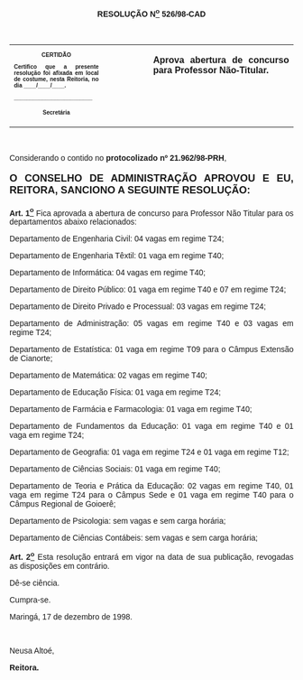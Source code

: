 <BODY>

<B><FONT FACE="Arial"><P ALIGN="CENTER">RESOLU&Ccedil;&Atilde;O  N<U><SUP>o</U></SUP> 526/98-CAD</P>
<P ALIGN="CENTER"></P>
<P ALIGN="JUSTIFY">&nbsp;</P></B></FONT>
<TABLE CELLSPACING=0 BORDER=0 CELLPADDING=7 WIDTH=596>
<TR><TD WIDTH="33%" VALIGN="TOP">
<B><FONT FACE="Arial" SIZE=1><P ALIGN="CENTER">CERTID&Atilde;O</P>
<P ALIGN="JUSTIFY">   Certifico que a presente resolu&ccedil;&atilde;o foi afixada em local de costume, nesta Reitoria, no dia ____/____/____.</P>
<P ALIGN="JUSTIFY"></P>
<P ALIGN="JUSTIFY">_________________________</P>
<P ALIGN="CENTER">Secret&aacute;ria</B></FONT></TD>
<TD WIDTH="16%" VALIGN="TOP">&nbsp;</TD>
<TD WIDTH="51%" VALIGN="TOP">
<B><FONT FACE="Arial"><P ALIGN="JUSTIFY">Aprova abertura de concurso para Professor N&atilde;o-Titular.</P>
<P ALIGN="JUSTIFY"></B></FONT></TD>
</TR>
</TABLE>

<FONT FACE="Arial"><P ALIGN="JUSTIFY">&nbsp;</P>
<P ALIGN="JUSTIFY">&#9;Considerando o contido no <B>protocolizado nº 21.962/98-PRH</B>, </P>
<B><P ALIGN="JUSTIFY"></P>
</FONT><FONT FACE="Arial" SIZE=4><P ALIGN="JUSTIFY">O CONSELHO DE ADMINISTRA&Ccedil;&Atilde;O APROVOU E EU, REITORA, SANCIONO A SEGUINTE RESOLU&Ccedil;&Atilde;O:</P>
</FONT><FONT FACE="Arial"><P ALIGN="JUSTIFY"></P>
</B><P ALIGN="JUSTIFY">&#9;<B>Art. 1<U><SUP>o</U></SUP> </B>Fica aprovada a abertura de concurso para Professor N&atilde;o Titular para os departamentos abaixo relacionados: </P>
<P ALIGN="JUSTIFY">Departamento de Engenharia Civil: 04 vagas em regime T24;</P>
<P ALIGN="JUSTIFY">Departamento de Engenharia T&ecirc;xtil: 01 vaga em regime T40;</P>
<P ALIGN="JUSTIFY">Departamento de Inform&aacute;tica: 04 vagas em regime T40;</P>
<P ALIGN="JUSTIFY">Departamento de Direito P&uacute;blico: 01 vaga em regime T40 e 07 em regime T24;</P>
<P ALIGN="JUSTIFY">Departamento de Direito Privado e Processual: 03 vagas em regime T24;</P>
<P ALIGN="JUSTIFY">Departamento de Administra&ccedil;&atilde;o: 05 vagas em regime T40 e 03 vagas em regime T24;</P>
<P ALIGN="JUSTIFY">Departamento de Estat&iacute;stica: 01 vaga em regime T09 para o C&acirc;mpus Extens&atilde;o de Cianorte;</P>
<P ALIGN="JUSTIFY">Departamento de Matem&aacute;tica: 02 vagas em regime T40;</P>
<P ALIGN="JUSTIFY">Departamento de Educa&ccedil;&atilde;o F&iacute;sica: 01 vaga em regime T24;</P>
<P ALIGN="JUSTIFY">Departamento de Farm&aacute;cia e Farmacologia: 01 vaga em regime T40;</P>
<P ALIGN="JUSTIFY">Departamento de Fundamentos da Educa&ccedil;&atilde;o: 01 vaga em regime T40 e 01 vaga em regime T24;</P>
<P ALIGN="JUSTIFY">Departamento de Geografia: 01 vaga em regime T24 e 01 vaga em regime T12;</P>
<P ALIGN="JUSTIFY">Departamento de Ci&ecirc;ncias Sociais: 01 vaga em regime T40;</P>
<P ALIGN="JUSTIFY">Departamento de Teoria e Pr&aacute;tica da Educa&ccedil;&atilde;o: 02 vagas em regime T40, 01 vaga em regime T24 para o C&acirc;mpus Sede e 01 vaga em regime T40 para o C&acirc;mpus Regional de Goioer&ecirc;;</P>
<P ALIGN="JUSTIFY">Departamento de Psicologia: sem vagas e sem carga hor&aacute;ria;</P>
<P ALIGN="JUSTIFY">Departamento de Ci&ecirc;ncias Cont&aacute;beis: sem vagas e sem carga hor&aacute;ria;</P>
<B><P ALIGN="JUSTIFY">&#9;Art. 2<U><SUP>o</U></SUP> </B>Esta resolu&ccedil;&atilde;o entrar&aacute; em vigor na data de sua publica&ccedil;&atilde;o, revogadas as disposi&ccedil;&otilde;es em contr&aacute;rio.</P>
<P ALIGN="JUSTIFY">&#9;D&ecirc;-se ci&ecirc;ncia.</P>
<P ALIGN="JUSTIFY">&#9;Cumpra-se.</P>
<P ALIGN="JUSTIFY"></P>
<P ALIGN="JUSTIFY">&#9;&#9;&#9;&#9;&#9;&#9;Maring&aacute;, 17 de dezembro de 1998.</P>
<P ALIGN="JUSTIFY"></P>
<P ALIGN="JUSTIFY">&nbsp;</P>
<P ALIGN="JUSTIFY">&#9;&#9;&#9;&#9;&#9;&#9;Neusa Alto&eacute;,</P>
<P ALIGN="JUSTIFY">&#9;&#9;&#9;&#9;&#9;&#9;<B>Reitora.</P>
</B></FONT><FONT SIZE=2><P ALIGN="JUSTIFY"></P></FONT></BODY>
